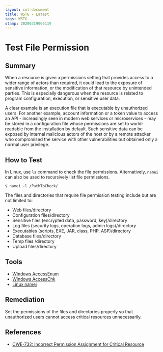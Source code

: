 ```yaml
---
layout: col-document
title: WSTG - Latest
tags: WSTG
stamp: 20200319005119
---
```

# Test File Permission

## Summary

When a resource is given a permissions setting that provides access to a wider range of actors than required, it could lead to the exposure of sensitive information, or the modification of that resource by unintended parties. This is especially dangerous when the resource is related to program configuration, execution, or sensitive user data.

A clear example is an execution file that is executable by unauthorized users. For another example, account information or a token value to access an API - increasingly seen in modern web services or microservices - may be stored in a configuration file whose permissions are set to world-readable from the installation by default. Such sensitive data can be exposed by internal malicious actors of the host or by a remote attacker who compromised the service with other vulnerabilities but obtained only a normal user privilege.

## How to Test

In Linux, use `ls` command to check the file permissions. Alternatively, `namei` can also be used to recursively list file permissions.

`$ namei -l /PathToCheck/`

The files and directories that require file permission testing include but are not limited to:

- Web files/directory
- Configuration files/directory
- Sensitive files (encrypted data, password, key)/directory
- Log files (security logs, operation logs, admin logs)/directory
- Executables (scripts, EXE, JAR, class, PHP, ASP)/directory
- Database files/directory
- Temp files /directory
- Upload files/directory

## Tools

- [Windows AccessEnum](https://technet.microsoft.com/en-us/sysinternals/accessenum)
- [Windows AccessChk](https://technet.microsoft.com/en-us/sysinternals/accesschk)
- [Linux namei](https://linux.die.net/man/1/namei)

## Remediation

Set the permissions of the files and directories properly so that unauthorized users cannot access critical resources unnecessarily.

## References

- [CWE-732: Incorrect Permission Assignment for Critical Resource](https://cwe.mitre.org/data/definitions/732.html)
